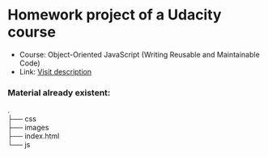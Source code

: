 # Homework project of a Udacity course

* Course: Object-Oriented JavaScript (Writing Reusable and Maintainable Code)
* Link: [Visit description](https://cn.udacity.com/course/object-oriented-javascript--ud015/)


### Material already existent: <br>
.  
├── css  
├── images  
├── index.html  
└── js  



